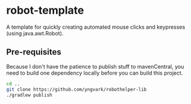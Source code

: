 # robot-template

A template for quickly creating automated mouse clicks and keypresses (using java.awt.Robot).

## Pre-requisites

Because I don't have the patience to publish stuff to mavenCentral, you need to build one dependency locally before you
can build this project.

```bash
cd ..
git clone https://github.com/yngvark/robothelper-lib
./gradlew publish
```
